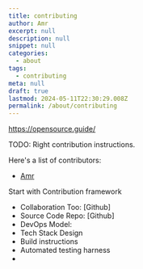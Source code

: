 ```yaml
---
title: contributing
author: Amr
excerpt: null
description: null
snippet: null
categories:
  - about
tags:
  - contributing
meta: null
draft: true
lastmod: 2024-05-11T22:30:29.008Z
permalink: /about/contributing
---
```



https://opensource.guide/

TODO: Right contribution instructions.

Here's a list of contributors:

- [Amr](/_about/contributors/bamr87/)

Start with Contribution framework

- Collaboration Too: [Github]
- Source Code Repo: [Github]
- DevOps Model: 
- Tech Stack Design
- Build instructions
- Automated testing harness
-  